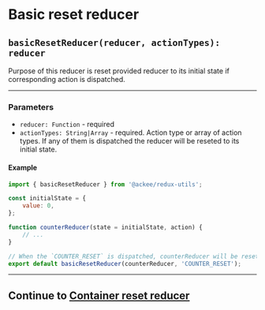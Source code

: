 # Basic reset reducer

## `basicResetReducer(reducer, actionTypes): reducer`

Purpose of this reducer is reset provided reducer to its initial state if corresponding action is dispatched.

---

### Parameters

-   `reducer: Function` - required
-   `actionTypes: String|Array` - required. Action type or array of action types. If any of them is dispatched the reducer will be reseted to its initial state.

#### Example

```js
import { basicResetReducer } from '@ackee/redux-utils';

const initialState = {
    value: 0,
};

function counterReducer(state = initialState, action) {
    // ...
}

// When the `COUNTER_RESET` is dispatched, counterReducer will be reseted to its initial state
export default basicResetReducer(counterReducer, 'COUNTER_RESET');
```

---

## Continue to [Container reset reducer](/src/reducers/reset/container/README.md)
